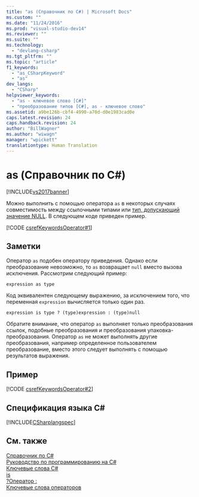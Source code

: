 ```yaml
---
title: "as (Справочник по C#) | Microsoft Docs"
ms.custom: ""
ms.date: "11/24/2016"
ms.prod: "visual-studio-dev14"
ms.reviewer: ""
ms.suite: ""
ms.technology: 
  - "devlang-csharp"
ms.tgt_pltfrm: ""
ms.topic: "article"
f1_keywords: 
  - "as_CSharpKeyword"
  - "as"
dev_langs: 
  - "CSharp"
helpviewer_keywords: 
  - "as - ключевое слово [C#]"
  - "преобразование типов [С#], as - ключевое слово"
ms.assetid: a9be126b-cbf4-4990-a70d-d0e1983cad0e
caps.latest.revision: 24
caps.handback.revision: 24
author: "BillWagner"
ms.author: "wiwagn"
manager: "wpickett"
translationtype: Human Translation
---
```

# as (Справочник по C#)
[!INCLUDE[vs2017banner](../../../csharp/includes/vs2017banner.md)]

Можно выполнить с помощью оператора `as` в некоторых случаях совместимость между ссылочными типами или [тип, допускающий значение NULL](../../../csharp/programming-guide/nullable-types/index.md).  В следующем коде приведен пример.  
  
 [!CODE [csrefKeywordsOperator#1](../CodeSnippet/VS_Snippets_VBCSharp/csrefKeywordsOperator#1)]  
  
## Заметки  
 Оператор `as` подобен оператору приведения.  Однако если преобразование невозможно, то `as` возвращает `null` вместо вызова исключения.  Рассмотрим следующий пример:  
  
```  
expression as type  
```  
  
 Код эквивалентен следующему выражению, за исключением того, что переменная `expression` вычисляется только один раз.  
  
```  
expression is type ? (type)expression : (type)null  
```  
  
 Обратите внимание, что оператор `as` выполняет только преобразования ссылок, подобные преобразования и преобразования упаковка\-преобразования.  Оператор `as` не может выполнять другие преобразования, например определенное пользователем преобразование, вместо этого следует выполнять с помощью результатов выражения.  
  
## Пример  
 [!CODE [csrefKeywordsOperator#2](../CodeSnippet/VS_Snippets_VBCSharp/csrefKeywordsOperator#2)]  
  
## Спецификация языка C\#  
 [!INCLUDE[CSharplangspec](../../../csharp/language-reference/keywords/includes/csharplangspec_md.md)]  
  
## См. также  
 [Справочник по C\#](../../../csharp/language-reference/index.md)   
 [Руководство по программированию на C\#](../../../csharp/programming-guide/index.md)   
 [Ключевые слова C\#](../../../csharp/language-reference/keywords/index.md)   
 [is](../../../csharp/language-reference/keywords/is.md)   
 [?Оператор :](../../../csharp/language-reference/operators/conditional-operator.md)   
 [Ключевые слова операторов](../../../csharp/language-reference/keywords/operator-keywords.md)